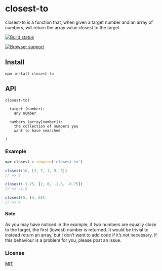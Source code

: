 # closest-to
closest-to is a function that, when given a target number and an array of numbers, will return the array value closest to the target.

[![Build status](https://travis-ci.org/michaelrhodes/closest-to.png?branch=master)](https://travis-ci.org/michaelrhodes/closest-to)

[![Browser support](https://ci.testling.com/michaelrhodes/closest-to.png)](https://ci.testling.com/michaelrhodes/closest-to)

## Install
```
npm install closest-to
```

## API
``` 
closest-to(

  target (number):
    any number

  numbers (array[number]):
    the collection of numbers you 
    want to have searched 

)
```

### Example
``` js
var closest = require('closest-to')

closest(10, [3, 7, 1, 9, 5])
// => 9

closest(-1.25, [2, 0, -1.5, -0.75])
// => -1.5

closest(5, [4, 6])
// => 4
```

#### Note
As you may have noticed in the example, if two numbers are equally close to the target, the first (lowest) number is returned. It would be trivial to instead return an array, but I don’t want to add code if it’s not necessary. If this behaviour is a problem for you, please post an issue.

### License
[MIT](http://opensource.org/licenses/MIT)

